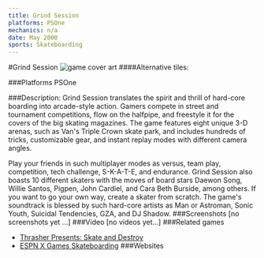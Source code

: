 ```yaml
---
title: Grind Session
platforms: PSOne
mechanics: n/a
date: May 2000
sports: Skateboarding
---
```

#Grind Session
![game cover art](//images.igdb.com/igdb/image/upload/t_cover_big/yeslbtp1rv2dxk4qguw0.jpg "Logo Title Text 1")
####Alternative tiles:

###Platforms
PSOne

###Description:
Grind Session translates the spirit and thrill of hard-core boarding into arcade-style action. Gamers compete in street and tournament competitions, flow on the halfpipe, and freestyle it for the covers of the big skating magazines. The game features eight unique 3-D arenas, such as Van's Triple Crown skate park, and includes hundreds of tricks, customizable gear, and instant replay modes with different camera angles. 
 
Play your friends in such multiplayer modes as versus, team play, competition, tech challenge, S-K-A-T-E, and endurance. Grind Session also boasts 10 different skaters with the moves of board stars Daewon Song, Willie Santos, Pigpen, John Cardiel, and Cara Beth Burside, among others. If you want to go your own way, create a skater from scratch. The game's soundtrack is blessed by such hard-core artists as Man or Astroman, Sonic Youth, Suicidal Tendencies, GZA, and DJ Shadow.
###Screenshots
[no screenshots yet ...]
###Video
[no videos yet...]
###Related games
* [Thrasher Presents: Skate and Destroy](/games/thrasher-presents-skate-and-destroy-44916/)
* [ESPN X Games Skateboarding](/games/espn-x-games-skateboarding-6398/)
###Websites

